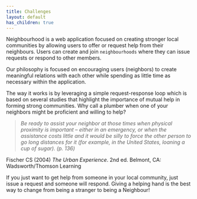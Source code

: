 ```yaml
---
title: Challenges
layout: default
has_children: true
---
```


Neighbourhood is a web application focused on creating stronger local communities by allowing users to offer or request help from their neighbours. Users can create and join `neighbourhoods` where they can issue requests or respond to other members.

Our philosophy is focused on encouraging users (neighbors) to create meaningful relations with each other while spending as little time as necessary within the application.

The way it works is by leveraging a simple request-response loop which is based on several studies that highlight the importance of mutual help in forming strong communities. Why call a plumber when one of your neighbors might be proficient and willing to help?

> _Be ready to assist your neighbor at those times when physical proximity is important – either in an emergency, or when the assistance costs little and it would be silly to force the other person to go long distances for it (for example, in the United States, loaning a cup of sugar). (p. 136)_

Fischer CS (2004) _The Urban Experience_. 2nd ed. Belmont, CA: Wadsworth/Thomson Learning

If you just want to get help from someone in your local community, just issue a request and someone will respond. Giving a helping hand is the best way to change from being a stranger to being a Neighbour!
